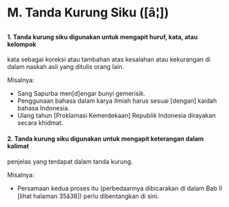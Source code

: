 # M. Tanda Kurung Siku ([â¦])

#### 1\. Tanda kurung siku digunakan untuk mengapit huruf, kata, atau kelompok
kata sebagai koreksi atau tambahan atas kesalahan atau kekurangan di dalam
naskah asli yang ditulis orang lain.

Misalnya:

  * Sang Sapurba men[d]engar bunyi gemerisik.
  * Penggunaan bahasa dalam karya ilmiah harus sesuai [dengan] kaidah bahasa Indonesia.
  * Ulang tahun [Proklamasi Kemerdekaan] Republik Indonesia dirayakan secara khidmat.

#### 2\. Tanda kurung siku digunakan untuk mengapit keterangan dalam kalimat
penjelas yang terdapat dalam tanda kurung.

Misalnya:

  * Persamaan kedua proses itu (perbedaannya dibicarakan di dalam Bab II [lihat halaman 35â38]) perlu dibentangkan di sini.